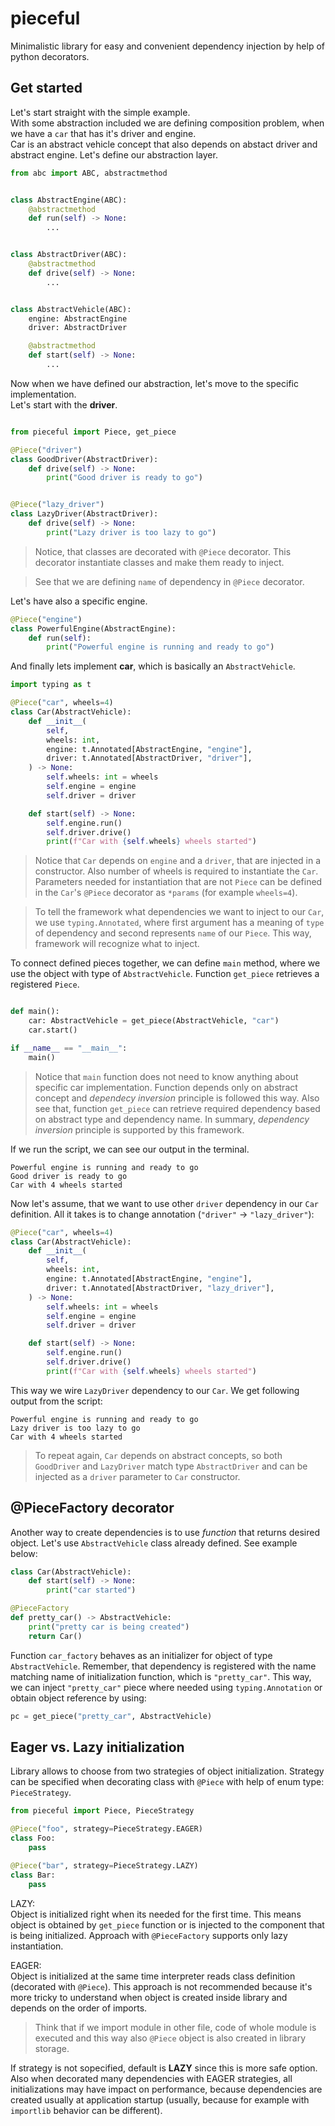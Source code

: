 # pieceful

Minimalistic library for easy and convenient dependency injection by help of python decorators.

## Get started
Let's start straight with the simple example.\
With some abstraction included we are defining composition problem, when we have a `car` that has it's driver and engine.\
Car is an abstract vehicle concept that also depends on abstact driver and abstract engine. Let's define our abstraction layer.

```python
from abc import ABC, abstractmethod


class AbstractEngine(ABC):
    @abstractmethod
    def run(self) -> None:
        ...


class AbstractDriver(ABC):
    @abstractmethod
    def drive(self) -> None:
        ...


class AbstractVehicle(ABC):
    engine: AbstractEngine
    driver: AbstractDriver

    @abstractmethod
    def start(self) -> None:
        ...

```

Now when we have defined our abstraction, let's move to the specific implementation.\
Let's start with the __driver__.

```python

from pieceful import Piece, get_piece

@Piece("driver")
class GoodDriver(AbstractDriver):
    def drive(self) -> None:
        print("Good driver is ready to go")


@Piece("lazy_driver")
class LazyDriver(AbstractDriver):
    def drive(self) -> None:
        print("Lazy driver is too lazy to go")
```
> Notice, that classes are decorated with `@Piece` decorator. This decorator instantiate classes and make them ready to inject.

> See that we are defining `name` of dependency in `@Piece` decorator.

Let's have also a specific engine.
```python
@Piece("engine")
class PowerfulEngine(AbstractEngine):
    def run(self):
        print("Powerful engine is running and ready to go")
```

And finally lets implement __car__, which is basically an `AbstractVehicle`.

```python
import typing as t

@Piece("car", wheels=4)
class Car(AbstractVehicle):
    def __init__(
        self,
        wheels: int,
        engine: t.Annotated[AbstractEngine, "engine"],
        driver: t.Annotated[AbstractDriver, "driver"],
    ) -> None:
        self.wheels: int = wheels
        self.engine = engine
        self.driver = driver

    def start(self) -> None:
        self.engine.run()
        self.driver.drive()
        print(f"Car with {self.wheels} wheels started")
```
> Notice that `Car` depends on `engine` and a `driver`, that are injected in a constructor. Also number of wheels is required to instantiate the `Car`. Parameters needed for instantiation that are not `Piece` can be defined in the `Car`'s `@Piece` decorator as `*params` (for example `wheels=4`).

> To tell the framework what dependencies we want to inject to our `Car`, we use `typing.Annotated`, where first argument has a meaning of `type` of dependency and second represents `name` of our `Piece`. This way, framework will recognize what to inject. 

To connect defined pieces together, we can define `main` method, where we use the object with type of `AbstractVehicle`. Function `get_piece` retrieves a registered `Piece`.

```python

def main():
    car: AbstractVehicle = get_piece(AbstractVehicle, "car")
    car.start()

if __name__ == "__main__":
    main()
```
> Notice that `main` function does not need to know anything about specific car implementation. Function depends only on abstract concept and _dependecy inversion_ principle is followed this way. Also see that, function `get_piece` can retrieve required dependency based on abstract type and dependency name. In summary, _dependency inversion_ principle is supported by this framework.

If we run the script, we can see our output in the terminal.
```
Powerful engine is running and ready to go
Good driver is ready to go
Car with 4 wheels started 
```
Now let's assume, that we want to use other `driver` dependency in our `Car` definition. All it takes is to change annotation (`"driver"` -> `"lazy_driver"`):

```python
@Piece("car", wheels=4)
class Car(AbstractVehicle):
    def __init__(
        self,
        wheels: int,
        engine: t.Annotated[AbstractEngine, "engine"],
        driver: t.Annotated[AbstractDriver, "lazy_driver"],
    ) -> None:
        self.wheels: int = wheels
        self.engine = engine
        self.driver = driver

    def start(self) -> None:
        self.engine.run()
        self.driver.drive()
        print(f"Car with {self.wheels} wheels started")

```
This way we wire `LazyDriver` dependency to our `Car`. We get following output from the script:
```
Powerful engine is running and ready to go
Lazy driver is too lazy to go
Car with 4 wheels started 
``` 
> To repeat again, `Car` depends on abstract concepts, so both `GoodDriver` and `LazyDriver` match type `AbstractDriver` and can be injected as a `driver` parameter to `Car` constructor.

## @PieceFactory decorator
Another way to create dependencies is to use _function_ that returns desired object. Let's use `AbstractVehicle` class already defined. See example below:
```python
class Car(AbstractVehicle):
    def start(self) -> None:
        print("car started")

@PieceFactory
def pretty_car() -> AbstractVehicle:
    print("pretty car is being created")
    return Car()
```

Function `car_factory` behaves as an initializer for object of type `AbstractVehicle`. Remember, that dependency is registered with the name matching name of initialization function, which is `"pretty_car"`. This way, we can inject `"pretty_car"` piece where needed using `typing.Annotation` or obtain object reference by using:

```python
pc = get_piece("pretty_car", AbstractVehicle)
```

## Eager vs. Lazy initialization
Library allows to choose from two strategies of object initialization. Strategy can be specified when decorating class with `@Piece` with help of enum type: `PieceStrategy`.

```python
from pieceful import Piece, PieceStrategy

@Piece("foo", strategy=PieceStrategy.EAGER)
class Foo:
    pass

@Piece("bar", strategy=PieceStrategy.LAZY)
class Bar:
    pass
```

LAZY:\
Object is initialized right when its needed for the first time. This means object is obtained by `get_piece` function or is injected to the component that is being initialized. Approach with `@PieceFactory` supports only lazy instantiation.

EAGER:\
Object is initialized at the same time interpreter reads class definition (decorated with `@Piece`). This approach is not recommended because it's more tricky to understand when object is created inside library and depends on the order of imports.
> Think that if we import module in other file, code of whole module is executed and this way also `@Piece` object is also created in library storage.

If strategy is not sopecified, default is __LAZY__ since this is more safe option. Also when decorated many dependencies with EAGER strategies, all initializations may have impact on performance, because dependencies are created usually at application startup (usually, because for example with `importlib` behavior can be different).